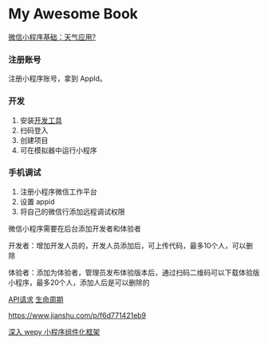 # My Awesome Book


[微信小程序基础：天气应用?](https://classroom.udacity.com/courses/ud666-cn-1)

### 注册账号
注册小程序账号，拿到 AppId。

### 开发
1. 安装[开发工具](https://developers.weixin.qq.com/miniprogram/dev/devtools/download.html?t=2018125)
2. 扫码登入
3. 创建项目
4. 可在模拟器中运行小程序

### 手机调试
1. 注册小程序微信工作平台
2. 设置 appid
3. 将自己的微信行添加远程调试权限

微信小程序需要在后台添加开发者和体验者

开发者：增加开发人员的，开发人员添加后，可上传代码，最多10个人，可以删除

体验者：添加为体验者，管理员发布体验版本后，通过扫码二维码可以下载体验版小程序，最多20个人，添加人后是可以删除的

[API请求](https://developers.weixin.qq.com/miniprogram/dev/api/network-request.html)
[生命周期]()

https://www.jianshu.com/p/f6d771421eb9

[深入 wepy 小程序组件化框架](https://toutiao.io/posts/zvnb1h/preview)
